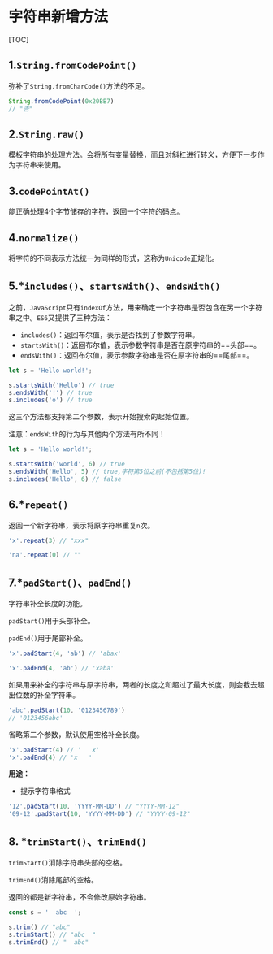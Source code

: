 # 字符串新增方法

[TOC]

## 1.`String.fromCodePoint()`

弥补了`String.fromCharCode()`方法的不足。

```javascript
String.fromCodePoint(0x20BB7)
// "𠮷"
```

## 2.`String.raw()`

模板字符串的处理方法。会将所有变量替换，而且对斜杠进行转义，方便下一步作为字符串来使用。 

## 3.`codePointAt()`

 能正确处理4个字节储存的字符，返回一个字符的码点。 

## 4.`normalize()`

将字符的不同表示方法统一为同样的形式，这称为`Unicode`正规化。 

## 5.*`includes()`、`startsWith()`、`endsWith()`

之前，`JavaScript`只有`indexOf`方法，用来确定一个字符串是否包含在另一个字符串之中。`ES6`又提供了三种方法：

- `includes()`：返回布尔值，表示是否找到了参数字符串。
- `startsWith()`：返回布尔值，表示参数字符串是否在原字符串的==头部==。  
- `endsWith()`：返回布尔值，表示参数字符串是否在原字符串的==尾部==。 

```javascript
let s = 'Hello world!';

s.startsWith('Hello') // true
s.endsWith('!') // true
s.includes('o') // true
```

这三个方法都支持第二个参数，表示开始搜索的起始位置。 

注意：`endsWith`的行为与其他两个方法有所不同！ 

```javascript
let s = 'Hello world!';

s.startsWith('world', 6) // true
s.endsWith('Hello', 5) // true,字符第5位之前(不包括第5位)!
s.includes('Hello', 6) // false
```

## 6.*`repeat()`

返回一个新字符串，表示将原字符串重复`n`次。 

```javascript
'x'.repeat(3) // "xxx"

'na'.repeat(0) // ""
```

## 7.*`padStart()`、`padEnd()`

字符串补全长度的功能。 

`padStart()`用于头部补全。

`padEnd()`用于尾部补全。 

```javascript
'x'.padStart(4, 'ab') // 'abax'
```

```javascript
'x'.padEnd(4, 'ab') // 'xaba'
```

如果用来补全的字符串与原字符串，两者的长度之和超过了最大长度，则会截去超出位数的补全字符串。 

```javascript
'abc'.padStart(10, '0123456789')
// '0123456abc'
```

省略第二个参数，默认使用空格补全长度。 

```javascript
'x'.padStart(4) // '   x'
'x'.padEnd(4) // 'x   '
```

**用途：**

-  提示字符串格式 

```javascript
'12'.padStart(10, 'YYYY-MM-DD') // "YYYY-MM-12"
'09-12'.padStart(10, 'YYYY-MM-DD') // "YYYY-09-12"
```

## 8. *`trimStart()`、`trimEnd()`

`trimStart()`消除字符串头部的空格。

`trimEnd()`消除尾部的空格。

返回的都是新字符串，不会修改原始字符串。 

```javascript
const s = '  abc  ';

s.trim() // "abc"
s.trimStart() // "abc  "
s.trimEnd() // "  abc"
```

